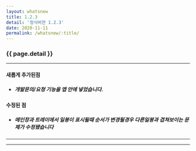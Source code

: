 ```yaml
---
layout: whatsnew
title: 1.2.3
detail: '정식버젼 1.2.3'
date: 2020-11-11
permalink: /whatsnew/:title/
---
```

### {{ page.detail }}

---
#### 새롭게 추가된점
- ##### 개발문의/요청 기능을 앱 안에 넣었습니다.


#### 수정된 점
- ##### 메인창과 트레이에서 일봉이 표시될때 순서가 변경될경우 다른일봉과 겹쳐보이는 문제가 수정됐습니다

---

<!-- [1]: https://frombit.github.io/kstock/img/forDes/customNotiMsg.png -->

--- 
